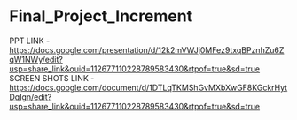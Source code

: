 # Final_Project_Increment
PPT LINK - https://docs.google.com/presentation/d/12k2mVWJj0MFez9txqBPznhZu6ZqW1NWy/edit?usp=share_link&ouid=112677110228789583430&rtpof=true&sd=true
SCREEN SHOTS LINK - https://docs.google.com/document/d/1DTLqTKMShGvMXbXwGF8KGckrHytDqIgn/edit?usp=share_link&ouid=112677110228789583430&rtpof=true&sd=true
